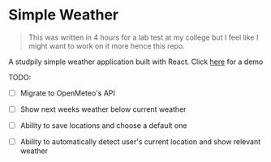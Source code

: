 # Simple Weather

> This was written in 4 hours for a lab test at my college 
but I feel like I might want to work on it more hence this repo.

A studpily simple weather application built with React. 
Click [here](https://britto.tech/simple-weather) for a demo

TODO:
 - [ ] Migrate to OpenMeteo's API
 - [ ] Show next weeks weather below current weather
 - [ ] Ability to save locations and choose a default one
 - [ ] Ability to automatically detect user's current location and show relevant weather

